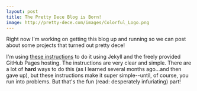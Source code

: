 ```yaml
---
layout: post
title: The Pretty Dece Blog is Born!
image: http://pretty-dece.com/images/Colorful_Logo.png
---
```

Right now I'm working on getting this blog up and running so we can post about some projects that turned out pretty dece!

<!--more-->

I'm using <a href="http://www.smashingmagazine.com/2014/08/build-blog-jekyll-github-pages/" target="\_blank">these instructions</a> to do it using Jekyll and the freely provided GitHub Pages hosting. The instructions are very clear and simple. There are a lot of **hard** ways to do this (as I learned several months ago...and then gave up), but these instructions make it super simple--until, of course, you run into problems. But that's the fun (read: desperately infuriating) part!
